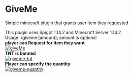 # GiveMe
Simple minecraft plugin that grants user item they requested </br>

This plugin uses Spigot 1.14.2 and Minecraft Server 1.14.2 <br/>
Usage: /giveme <item-name> [amount]; amount is optional
 <br />
<b> player can Request for Item they want </b>
</br>
<a href="https://ibb.co/VQF8KNx"><img src="https://i.ibb.co/RBXW5SN/giveMe.png" alt="giveMe" border="0" /></a>
<br />
<b> TNT is banned </b>
<br />
<a href="https://ibb.co/Wfrhp7j"><img src="https://i.ibb.co/x6nk8wd/giveme-tnt.png" alt="giveme-tnt" border="0" /></a>
<br />
<b> Player can specify the quantity </b>
<br />
<a href="https://ibb.co/PrSqV3g"><img src="https://i.ibb.co/dfh8H1D/giveme-quantity.png" alt="giveme-quantity" border="0" /></a>
